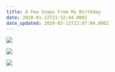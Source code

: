 ```yaml
---
title: A Few Snaps From My Birthday
date: 2020-01-22T21:32:44.000Z
date_updated: 2020-03-11T22:07:04.000Z
---
```


![](/content/images/2020/01/IMG_1252.jpeg)

![](/content/images/2020/01/IMG_1257.jpeg)

![](/content/images/2020/01/IMG_1259.jpeg)
